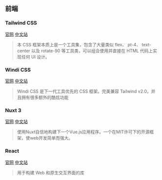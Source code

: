 ## 前端
### Tailwind CSS
[官网](https://tailwindcss.com/)
[中文站](https://www.tailwindcss.cn/)
>本 CSS 框架本质上是一个工具集，包含了大量类似 flex、 pt-4、 text-center 以及 rotate-90 等工具类，可以组合使用并直接在 HTML 代码上实现任何 UI 设计。
### Windi CSS
[官网](https://windicss.org/)
[中文站](https://cn.windicss.org/)
> Windi CSS 是下一代工具优先的 CSS 框架。完美兼容 Tailwind v2.0，并且拥有很多额外的酷炫功能
### Nuxt 3
[官网](https://nuxt.com/)
[中文站](https://nuxt.com.cn/)
> 使用Nuxt自信地构建下一个Vue.js应用程序。一个在MIT许可下的开源框架，使web开发简单而强大。
### React
[官网](https://react.dev/)
[中文站](https://zh-hans.react.dev/)
> 用于构建 Web 和原生交互界面的库
